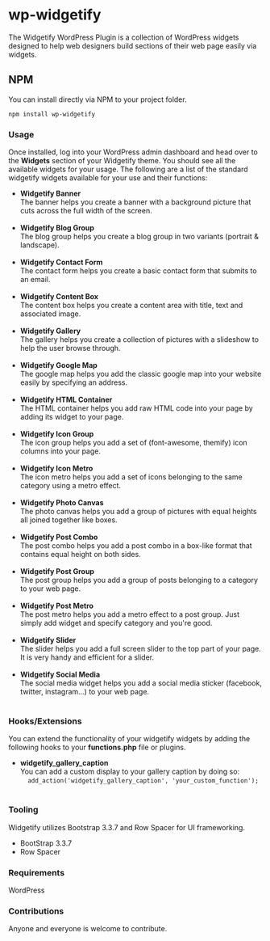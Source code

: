 # wp-widgetify
The Widgetify WordPress Plugin is a collection of WordPress widgets designed to help web designers build sections of their web page easily via widgets.

## NPM
You can install directly via NPM to your project folder.
```
npm install wp-widgetify
``` 

### Usage
Once installed, log into your WordPress admin dashboard and head over to the **Widgets** section of your Widgetify theme. You should see all the available widgets for your usage. The following are a list of the standard widgetify widgets available for your use and their functions:
<ul>
  <li>
    <strong>Widgetify Banner</strong><br/>
    The banner helps you create a banner with a background picture that cuts across the full width of the screen.
  </li><br/>
  <li>
    <strong>Widgetify Blog Group</strong><br/>
    The blog group helps you create a blog group in two variants (portrait & landscape).
  </li><br/>
  <li>
    <strong>Widgetify Contact Form</strong><br/>
    The contact form helps you create a basic contact form that submits to an email.
  </li><br/>
  <li>
    <strong>Widgetify Content Box</strong><br/>
    The content box helps you create a content area with title, text and associated image.
  </li><br/>
  <li>
    <strong>Widgetify Gallery</strong><br/>
    The gallery helps you create a collection of pictures with a slideshow to help the user browse through.
  </li><br/>
  <li>
    <strong>Widgetify Google Map</strong><br/>
    The google map helps you add the classic google map into your website easily by specifying an address.
  </li><br/>
  <li>
    <strong>Widgetify HTML Container</strong><br/>
    The HTML container helps you add raw HTML code into your page by adding its widget to your page.
  </li><br/>
  <li>
    <strong>Widgetify Icon Group</strong><br/>
    The icon group helps you add a set of (font-awesome, themify) icon columns into your page.
  </li><br/>
  <li>
    <strong>Widgetify Icon Metro</strong><br/>
    The icon metro helps you add a set of icons belonging to the same category using a metro effect.
  </li><br/>
  <li>
    <strong>Widgetify Photo Canvas</strong><br/>
    The photo canvas helps you add a group of pictures with equal heights all joined together like boxes.
  </li><br/>
  <li>
    <strong>Widgetify Post Combo</strong><br/>
    The post combo helps you add a post combo in a box-like format that contains equal height on both sides.
  </li><br/>
  <li>
    <strong>Widgetify Post Group</strong><br/>
    The post group helps you add a group of posts belonging to a category to your web page.
  </li><br/>
  <li>
    <strong>Widgetify Post Metro</strong><br/>
    The post metro helps you add a metro effect to a post group. Just simply add widget and specify category and you're good.
  </li><br/>
  <li>
    <strong>Widgetify Slider</strong><br/>
    The slider helps you add a full screen slider to the top part of your page. It is very handy and efficient for a slider.
  </li><br/>
  <li>
     <strong>Widgetify Social Media</strong><br/>
     The social media widget helps you add a social media sticker (facebook, twitter, instagram...) to your web page.
  </li><br/>
</ul>

### Hooks/Extensions
You can extend the functionality of your widgetify widgets by adding the following hooks to your **functions.php** file or plugins.
<ul>
  <li>
    <strong>widgetify_gallery_caption</strong><br/>
    You can add a custom display to your gallery caption by doing so:<br/>
    <code>  add_action('widgetify_gallery_caption', 'your_custom_function');  </code>
  </li><br/>
</ul>

### Tooling
Widgetify utilizes Bootstrap 3.3.7 and Row Spacer for UI frameworking.
<ul>
  <li>BootStrap 3.3.7</li>
  <li>Row Spacer</li>
</ul>

### Requirements
WordPress

### Contributions
Anyone and everyone is welcome to contribute.
